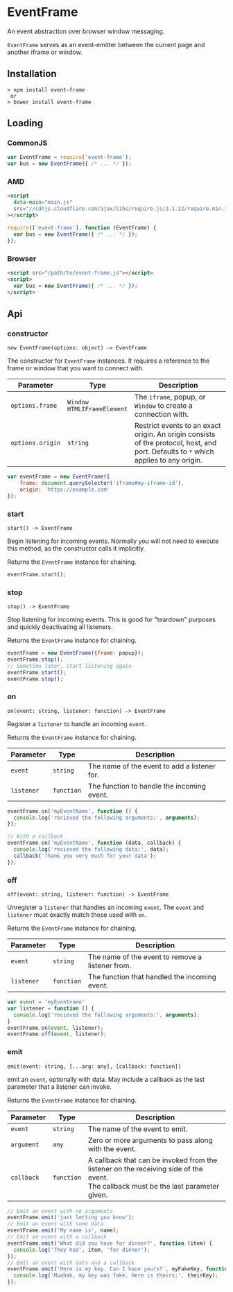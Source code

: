 EventFrame
==========

An event abstraction over browser window messaging.

`EventFrame` serves as an event-emitter between the current page and another iframe or window.

## Installation

```
> npm install event-frame
 or
> bower install event-frame
```

## Loading

### CommonJS

```javascript
var EventFrame = require('event-frame');
var bus = new EventFrame({ /* ... */ });
```

### AMD

```html
<script
  data-main="main.js"
  src="//cdnjs.cloudflare.com/ajax/libs/require.js/2.1.22/require.min.js"
></script>
```

```javascript
require(['event-frame'], function (EventFrame) {
  var bus = new EventFrame({ /* ... */ });
});
```

### Browser

```html
<script src="/path/to/event-frame.js"></script>
<script>
  var bus = new EventFrame({ /* ... */ });
</script>
```

## Api

### constructor

`new EventFrame(options: object) -> EventFrame`

The constructor for `EventFrame` instances. It requires a reference to the frame
or window that you want to connect with.

| Parameter        | Type                            | Description |
| ---------------- | ------------------------------- | ----------- |
| `options.frame`  | `Window`<br>`HTMLIFrameElement` | The `iframe`, popup, or `Window` to create a connection with.|
| `options.origin` | `string` | Restrict events to an exact origin. An origin consists of the protocol, host, and port. Defaults to `*` which applies to any origin. |

```javascript
var eventFrame = new EventFrame({
    frame: document.querySelector('iframe#my-iframe-id'),
    origin: 'https://example.com'
});
```

### start

`start() -> EventFrame`

Begin listening for incoming events. Normally you will not need to execute this method, as the constructor calls it implicitly.

Returns the `EventFrame` instance for chaining.

```javascript
eventFrame.start();
```

### stop

`stop() -> EventFrame`

Stop listening for incoming events. This is good for "teardown" purposes and
quickly deactivating all listeners.

Returns the `EventFrame` instance for chaining.

```javascript
eventFrame = new EventFrame({frame: popup});
eventFrame.stop();
// Sometime later, start listening again
eventFrame.start();
eventFrame.stop();
```

### on

`on(event: string, listener: function) -> EventFrame`

Register a `listener` to handle an incoming `event`.

Returns the `EventFrame` instance for chaining.

| Parameter  | Type       | Description                                  |
| ---------- | ---------- | -------------------------------------------- |
| `event`    | `string`   | The name of the event to add a listener for. |
| `listener` | `function` | The function to handle the incoming event.   |

```javascript
eventFrame.on('myEventName', function () {
  console.log('recieved the following arguments:', arguments);
});

// With a callback
eventFrame.on('myEventName', function (data, callback) {
  console.log('recieved the following data:', data);
  callback('Thank you very much for your data');
});
```

### off

`off(event: string, listener: function) -> EventFrame`

Unregister a `listener` that handles an incoming `event`. The `event` and
`listener` must exactly match those used with `on`.

Returns the `EventFrame` instance for chaining.

| Parameter  | Type       | Description                                      |
| ---------- | ---------- | ------------------------------------------------ |
| `event`    | `string`   | The name of the event to remove a listener from. |
| `listener` | `function` | The function that handled the incoming event.    |

```javascript
var event = 'myEventname'
var listener = function () {
  console.log('recieved the following arguments:', arguments);
}
eventFrame.on(event, listener);
eventFrame.off(event, listener);
```

### emit

`emit(event: string, [...arg: any], [callback: function])`

emit an `event`, optionally with data. May include a callback as the last parameter that a listener can invoke.

Returns the `EventFrame` instance for chaining.

| Parameter  | Type       | Description  |
| ---------- | ---------- | ---------------------------------------------------- |
| `event`    | `string`   | The name of the event to emit.                       |
| `argument` | `any`      | Zero or more arguments to pass along with the event. |
| `callback` | `function` | A callback that can be invoked from the listener on the receiving side of the event.<br>The callback must be the last parameter given. |

```javascript
// Emit an event with no arguments
eventFrame.emit('just letting you know');
// Emit an event with some data
eventFrame.emit('My name is', name);
// Emit an event with a callback
eventFrame.emit('What did you have for dinner?', function (item) {
  console.log('They had', item, 'for dinner');
});
// Emit an event with data and a callback
eventFrame.emit('Here is my key. Can I have yours?', myFakeKey, function (theirKey) {
  console.log('Muahah, my key was fake. Here is theirs:', theirKey);
});
```
